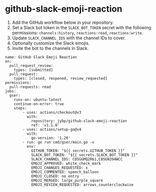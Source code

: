 # github-slack-emoji-reaction

1. Add the GitHub workflow below in your repository.
2. Set a Slack bot token in the `SLACK_BOT_TOKEN` secret with the following permissions: `channels:history`, `reactions:read`, `reactions:write`.
3. Update `SLACK_CHANNEL_IDS` with the channel IDs to cover.
4. Optionally customize the Slack emojis.
5. Invite the bot to the channels in Slack.

```
name: GitHub Slack Emoji Reaction
on:
  pull_request_review:
    types: [submitted]
  pull_request:
    types: [closed, reopened, review_requested]
permissions:
  pull-requests: read
jobs:
  gser:
    runs-on: ubuntu-latest
    continue-on-error: true
    steps:
        - uses: actions/checkout@v3
          with:
            repository: jybp/github-slack-emoji-reaction
            ref: 'v1.1.0'
        - uses: actions/setup-go@v4
          with:
            go-version: '1.20'
        - run: go run cmd/gser/main.go -v
          env:
            GITHUB_TOKEN: "${{ secrets.GITHUB_TOKEN }}"
            SLACK_BOT_TOKEN: "${{ secrets.SLACK_BOT_TOKEN }}"
            SLACK_CHANNEL_IDS: C05GGMQ2R61,C05GN394WCC
            EMOJI_APPROVED: white_check_mark
            EMOJI_CHANGES_REQUESTED: x
            EMOJI_COMMENTED: speech_balloon
            EMOJI_CLOSED: no_entry
            EMOJI_MERGED: large_purple_square
            EMOJI_REVIEW_REQUESTED: arrows_counterclockwise
```